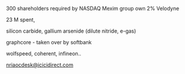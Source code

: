 300 shareholders required by NASDAQ
Mexim group own 2%
Velodyne

23 M spent, 

silicon carbide, gallium arsenide (dilute nitride, e-gas)

graphcore - taken over by softbank

wolfspeed, coherent, infineon..


nriaocdesk@icicidirect.com

